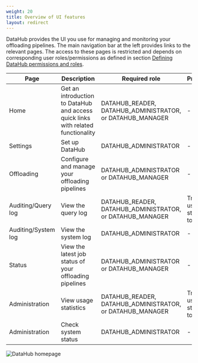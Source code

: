 ```yaml
---
weight: 20
title: Overview of UI features
layout: redirect
---
```


DataHub provides the UI you use for managing and monitoring your offloading pipelines. The main navigation bar at the left provides links to the relevant pages. The access to these pages is restricted and depends on corresponding user roles/permissions as defined in section [Defining DataHub permissions and roles](/datahub/setting-up-datahub#defining-permissions).

| Page | Description | Required role | Prerequisites
| ---  | --- | --- | ---
| Home | Get an introduction to DataHub and access quick links with related functionality | DATAHUB_READER, DATAHUB_ADMINISTRATOR, or DATAHUB_MANAGER | -
| Settings | Set up DataHub | DATAHUB_ADMINISTRATOR | -
| Offloading | Configure and manage your offloading pipelines | DATAHUB_ADMINISTRATOR or DATAHUB_MANAGER | -
| Auditing/Query log | View the query log | DATAHUB_READER, DATAHUB_ADMINISTRATOR, or DATAHUB_MANAGER | Tracking of usage statistics has to be enabled
| Auditing/System log | View the system log | DATAHUB_ADMINISTRATOR | -
| Status | View the latest job status of your offloading pipelines | DATAHUB_ADMINISTRATOR or DATAHUB_MANAGER | -
| Administration | View usage statistics | DATAHUB_READER, DATAHUB_ADMINISTRATOR, or DATAHUB_MANAGER | Tracking of usage statistics has to be enabled
| Administration | Check system status | DATAHUB_ADMINISTRATOR | -

<img src="/images/datahub-guide/datahub-home-page.png" alt="DataHub homepage"  style="max-width: 100%">